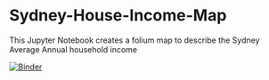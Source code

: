 # Sydney-House-Income-Map
This Jupyter Notebook creates a folium map to describe the Sydney Average Annual household income

[![Binder](https://mybinder.org/badge_logo.svg)](https://mybinder.org/v2/gh/shameek87/Sydney-House-Income-Map/main?filepath=Sydney%20Household%20Income%20Postcode-Wise.ipynb)
